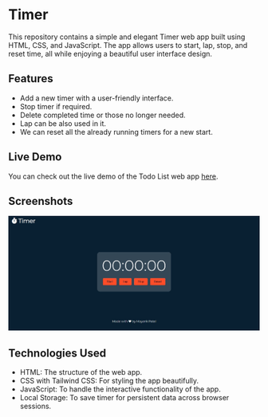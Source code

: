 # Timer

This repository contains a simple and elegant Timer web app built using HTML, CSS, and JavaScript. The app allows users to start, lap, stop, and reset time, all while enjoying a beautiful user interface design.

## Features

- Add a new timer with a user-friendly interface.
- Stop timer if required.
- Delete completed time or those no longer needed.
- Lap can be also used in it.
- We can reset all the already running timers for a new start.

## Live Demo

You can check out the live demo of the Todo List web app [here](https://mayankmp.github.io/Timer/).

## Screenshots

![image](preciew.jpg)


## Technologies Used

- HTML: The structure of the web app.
- CSS with Tailwind CSS: For styling the app beautifully.
- JavaScript: To handle the interactive functionality of the app.
- Local Storage: To save timer for persistent data across browser sessions.


